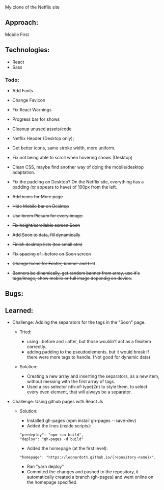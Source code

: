 My clone of the Netflix site

## Approach:

Mobile First

## Technologies:

- React
- Sass

### Todo:

- Add Fonts
- Change Favicon
- Fix React Warnings
- Progress bar for shows
- Cleanup unused assets/code
- Netflix Header (Desktop only);
- Get better icons, same stroke width, more uniform.
- Fix not being able to scroll when hovering shows (Desktop)
- Clean CSS, maybe find another way of doing the mobile/desktop adaptation.
- Fix the padding on Desktop? On the Netflix site, everything has a padding (or appears to have) of 100px from the left.

- ~~Add icons for More page~~
- ~~Hide Mobile bar on Desktop~~
- ~~Use lorem Picsum for every image.~~
- ~~Fix height/scrollable screen Soon~~
- ~~Add Soon to data, fill dynamically~~
- ~~Finish desktop lists (too small atm)~~
- ~~Fix spacing of ::before on Soon screen~~
- ~~Change Icons for Footer, banner and List~~
- ~~Banners be dinamically, get random banner from array, use it's tags/image, show mobile or full image dependig on device.~~

## Bugs:

## Learned:

- Challenge: Adding the separators for the tags in the "Soon" page.

  - Tried:

    - using ::before and ::after, but those wouldn't act as a flexitem correctly.
    - adding padding to the pseudoelements, but it would break if there were more tags to handle. (Not good for dynamic data)

  - Solution:
    - Creating a new array and inserting the separators, as a new item, without messing with the first array of tags.
    - Used a css selector nth-of-type(2n) to style them, to select every even element, that will always be a separator.

- Challenge: Using github pages with React Js

  - Solution:

    - Installed gh-pages (npm install gh-pages --save-dev)
    - Added the lines (inside scripts):

    ```
    "predeploy": "npm run build",
    "deploy": "gh-pages -d build"
    ```

    - Added the homepage (at the first level):

    ```
    "homepage": "https://leonardoth.github.io/{repository-name}/",
    ```

    - Ran "yarn deploy"
    - Commited the changes and pushed to the repository, it automatically created a branch (gh-pages) and went online on the homepage specified.

